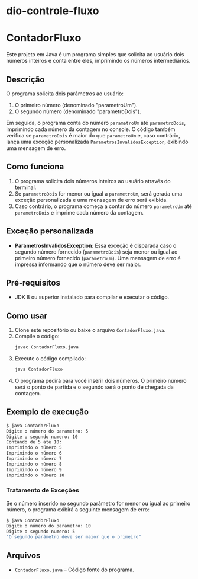 # dio-controle-fluxo

# ContadorFluxo 

Este projeto em Java é um programa simples que solicita ao usuário dois números inteiros e conta entre eles, imprimindo os números intermediários.

## Descrição

O programa solicita dois parâmetros ao usuário:
1. O primeiro número (denominado "parametroUm").
2. O segundo número (denominado "parametroDois").

Em seguida, o programa conta do número `parametroUm` até `parametroDois`, imprimindo cada número da contagem no console. O código também verifica se `parametroDois` é maior do que `parametroUm` e, caso contrário, lança uma exceção personalizada `ParametrosInvalidosException`, exibindo uma mensagem de erro.

## Como funciona

1. O programa solicita dois números inteiros ao usuário através do terminal.
2. Se `parametroDois` for menor ou igual a `parametroUm`, será gerada uma exceção personalizada e uma mensagem de erro será exibida.
3. Caso contrário, o programa começa a contar do número `parametroUm` até `parametroDois` e imprime cada número da contagem.

## Exceção personalizada

- **ParametrosInvalidosException**: Essa exceção é disparada caso o segundo número fornecido (`parametroDois`) seja menor ou igual ao primeiro número fornecido (`parametroUm`). Uma mensagem de erro é impressa informando que o número deve ser maior.

## Pré-requisitos

- JDK 8 ou superior instalado para compilar e executar o código.

## Como usar

1. Clone este repositório ou baixe o arquivo `ContadorFluxo.java`.
2. Compile o código:
   ```bash
   javac ContadorFluxo.java
   ```
3. Execute o código compilado:
   ```bash
   java ContadorFluxo
   ```
4. O programa pedirá para você inserir dois números. O primeiro número será o ponto de partida e o segundo será o ponto de chegada da contagem.

## Exemplo de execução

```bash
$ java ContadorFluxo
Digite o número do parametro: 5
Digite o segundo numero: 10
Contando de 5 até 10:
Imprimindo o número 5
Imprimindo o número 6
Imprimindo o número 7
Imprimindo o número 8
Imprimindo o número 9
Imprimindo o número 10
```

### Tratamento de Exceções

Se o número inserido no segundo parâmetro for menor ou igual ao primeiro número, o programa exibirá a seguinte mensagem de erro:

```bash
$ java ContadorFluxo
Digite o número do parametro: 10
Digite o segundo numero: 5
"O segundo parâmetro deve ser maior que o primeiro"
```

## Arquivos

- `ContadorFluxo.java` – Código fonte do programa.



